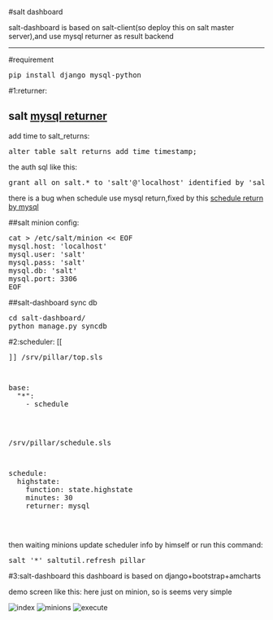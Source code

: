 #salt dashboard


salt-dashboard is based on salt-client(so deploy this on salt master server),and use mysql returner as result backend


---------------------------------------



#requirement

<pre>
pip install django mysql-python
</pre>



#1:returner:


## salt [mysql returner ](http://docs.saltstack.com/ref/returners/all/salt.returners.mysql.html#module-salt.returners.mysql "Title")

add time to salt_returns:
<pre>
alter table salt_returns add time timestamp;
</pre>

the auth sql like this:
<pre>
grant all on salt.* to 'salt'@'localhost' identified by 'salt';
</pre>

there is a bug when schedule use mysql return,fixed by this [schedule return by mysql ](https://github.com/halfss/salt/commit/3f5805f7b38fc867a3d12b8c36efd023b4957792)

##salt minion config:
<pre>
cat > /etc/salt/minion << EOF
mysql.host: 'localhost'
mysql.user: 'salt'
mysql.pass: 'salt'
mysql.db: 'salt'
mysql.port: 3306
EOF
</pre>

##salt-dashboard sync db 
<pre>
cd salt-dashboard/
python manage.py syncdb
</pre>

#2:scheduler:
[[<pre>]]
/srv/pillar/top.sls
<pre>
base:
  "*":
    - schedule
</pre>
/srv/pillar/schedule.sls
<pre>
schedule:
  highstate:
    function: state.highstate
    minutes: 30
    returner: mysql
</pre>
</pre>

then waiting minions update scheduler info by himself or run this command:
<pre>
salt '*' saltutil.refresh_pillar
</pre>

#3:salt-dashboard
  this dashboard is based on django+bootstrap+amcharts

  demo screen like this:
    here just on minion, so is seems very simple


  ![index](https://raw.github.com/halfss/salt-dashboard/master/screenshot/index.png)
  ![minions](https://raw.github.com/halfss/salt-dashboard/master/screenshot/minions.png)
  ![execute](https://raw.github.com/halfss/salt-dashboard/master/screenshot/execute.png)




